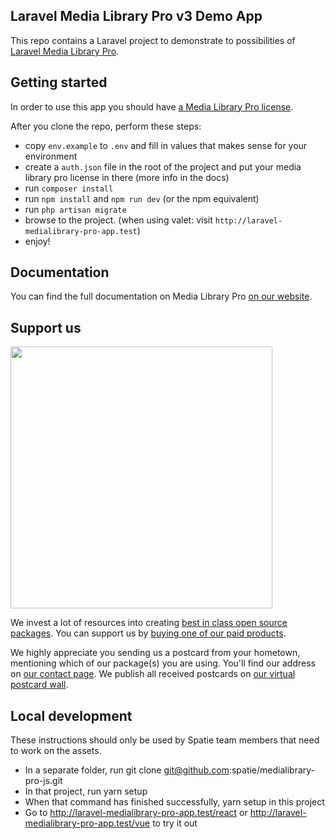 ## Laravel Media Library Pro v3 Demo App

This repo contains a Laravel project to demonstrate to possibilities of [Laravel Media Library Pro](https://medialibrary.pro).

## Getting started

In order to use this app you should have [a Media Library Pro license](https://spatie.be/products/media-library-pro).

After you clone the repo, perform these steps:

- copy `env.example` to `.env` and fill in values that makes sense for your environment
- create a `auth.json` file in the root of the project and put your media library pro license in there (more info in the docs)
- run `composer install`
- run `npm install` and `npm run dev` (or the npm equivalent)
- run `php artisan migrate`
- browse to the project. (when using valet: visit `http://laravel-medialibrary-pro-app.test`)
- enjoy!

## Documentation

You can find the full documentation on Media Library Pro [on our website](https://spatie.be/docs/laravel-medialibrary/v9/handling-uploads-with-media-library-pro/introduction).

## Support us

[<img src="https://github-ads.s3.eu-central-1.amazonaws.com/laravel-medialibrary.jpg?t=2" width="419px" />](https://spatie.be/github-ad-click/laravel-medialibrary)

We invest a lot of resources into creating [best in class open source packages](https://spatie.be/open-source). You can support us by [buying one of our paid products](https://spatie.be/open-source/support-us).

We highly appreciate you sending us a postcard from your hometown, mentioning which of our package(s) you are using. You'll find our address on [our contact page](https://spatie.be/about-us). We publish all received postcards on [our virtual postcard wall](https://spatie.be/open-source/postcards).

## Local development

These instructions should only be used by Spatie team members that need to work on the assets.

- In a separate folder, run git clone git@github.com:spatie/medialibrary-pro-js.git
- In that project, run yarn setup
- When that command has finished successfully, yarn setup in this project
- Go to http://laravel-medialibrary-pro-app.test/react or http://laravel-medialibrary-pro-app.test/vue to try it out
